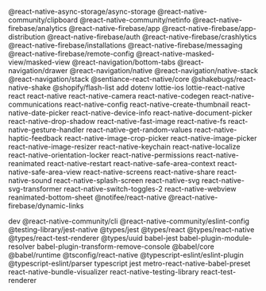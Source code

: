 @react-native-async-storage/async-storage @react-native-community/clipboard @react-native-community/netinfo @react-native-firebase/analytics @react-native-firebase/app @react-native-firebase/app-distribution @react-native-firebase/auth @react-native-firebase/crashlytics @react-native-firebase/installations @react-native-firebase/messaging @react-native-firebase/remote-config @react-native-masked-view/masked-view @react-navigation/bottom-tabs @react-navigation/drawer @react-navigation/native @react-navigation/native-stack @react-navigation/stack @sentiance-react-native/core @shakebugs/react-native-shake @shopify/flash-list add dotenv lottie-ios lottie-react-native react react-native react-native-camera react-native-codegen react-native-communications react-native-config react-native-create-thumbnail react-native-date-picker react-native-device-info react-native-document-picker react-native-drop-shadow react-native-fast-image react-native-fs react-native-gesture-handler react-native-get-random-values react-native-haptic-feedback react-native-image-crop-picker react-native-image-picker react-native-image-resizer react-native-keychain react-native-localize react-native-orientation-locker react-native-permissions react-native-reanimated react-native-restart react-native-safe-area-context react-native-safe-area-view react-native-screens react-native-share react-native-sound react-native-splash-screen react-native-svg react-native-svg-transformer react-native-switch-toggles-2 react-native-webview reanimated-bottom-sheet @notifee/react-native @react-native-firebase/dynamic-links

dev
@react-native-community/cli @react-native-community/eslint-config @testing-library/jest-native @types/jest @types/react @types/react-native @types/react-test-renderer @types/uuid babel-jest babel-plugin-module-resolver babel-plugin-transform-remove-console @babel/core @babel/runtime @tsconfig/react-native @typescript-eslint/eslint-plugin @typescript-eslint/parser typescript jest metro-react-native-babel-preset react-native-bundle-visualizer react-native-testing-library react-test-renderer
